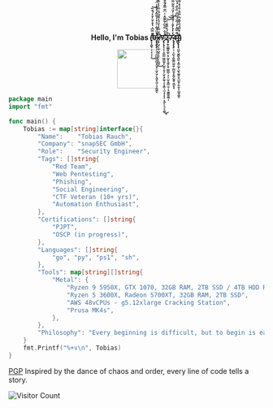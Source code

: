 <p align="center">
  <b size="1">
    Hello, I'm Tobias (̵̡̣̩̻̥̣͔̣̠̟͎̂̃̿͆͗̔̊̍̄͐̊̓́̐̏̕̚͜͝0̶̧̡̡̢̡̛̟͉͉̭̪̱̳͍̻̝̖̬̗̠̰̣̤̟͓̭̗̝̪͔̘̩̻̯͐̔̈́̆̾͐̽̉̍̍̃͒̇̒̊̽͑̈́̆̈́̅̌͆̇͛͑̋͌̎̊́̋͐̽̚̚̚͘͘͠͝͝͝ͅx̶̨̧̛̺̗̦̲̹̺͍̩̘͔̦̠̻͍̅̍̃̿̊̔̈́̔͌́̈́̏̿̓̓͒͒͊͐̎́͗̍͌̑́̀̔̎̽͋̀͘̚̕͜͝͝7̷̡̢̨̧̛̞̩̩̝̮̲̪̪͇͚̞̙̺̱̣̼͉̹̬͙̗͚͕̟̞̗͖̘̤͉̟̦̟̜͉̯̗̠̖̞̞̰̄͛͋̿̀͆̍̃̋̄̑͑̾͆̆̿̄́̄͒͒̇̒͒̓̆͋̓͐̅͋͛̋̒͂͋͛̚͘͜͝͝͠͝͝ͅ2̴̡̡̛̱̹̳̳͈͚͕̖̹̬̟̖̮̗̝͍̪͇̲̠͉̦͎̬͙͖͖̼̠̦̘̮͇̱̱͖̩́́̽́̒̆̐͑̽̚͝͝͠7̵̢̡̡̨̡̛̛͎̠̣̪̖͓̮̲̭̫̮̤͔̰̺̼̦̗̭̙̬̱̜̯͈̍̓̓̉̓͊̍͐͌́͗͐̓̈́͋͂̿̀̆̿̈̓͂̈́̓̿̈͑̄̅̂͐̀͂͗́̋͌̄̾͂͘͘͝ͅͅ4̴̨͉͗̑̿̂͛̒́̑̈́̋͆͆͑̏̇̏͗́̉̋̈́́͂̕̚̚)̴̡̧̢̨̨̛̪͈͔̬̻̖͖͍͙̭͎̲̗̠̮̖̰͈̝̖̺̤̖̙̱̼̦̦̼̬̹̳̂̾̊̋̈́̋̍͌̽͆͛͂͒̾̎̽̊̾̃̾̈́͒̑̋͐͛͛̓̔̉̕̕̕͝͠͝͝͠͝ͅ)
  </b>
</p>
<p align="center">
<img src="https://media.tenor.com/0GRl16naN8YAAAAj/pokemon-nintendo.gif" width="77"/> 
</p>


```go
package main
import "fmt"

func main() {
    Tobias := map[string]interface{}{
        "Name":    "Tobias Rauch",
        "Company": "snapSEC GmbH",
        "Role":    "Security Engineer",
        "Tags": []string{
            "Red Team",
            "Web Pentesting",
            "Phishing",
            "Social Engineering",
            "CTF Veteran (10+ yrs)",
            "Automation Enthusiast",
        },
        "Certifications": []string{
            "PJPT",
            "OSCP (in progress)",
        },
        "Languages": []string{
            "go", "py", "ps1", "sh",
        },
        "Tools": map[string][]string{
            "Metal": {
                "Ryzen 9 5950X, GTX 1070, 32GB RAM, 2TB SSD / 4TB HDD RAID 1+0",
                "Ryzen 5 3600X, Radeon 5700XT, 32GB RAM, 2TB SSD",
                "AWS 48vCPUs - g5.12xlarge Cracking Station",
                "Prusa MK4s",
            },
        },
        "Philosophy": "Every beginning is difficult, but to begin is easy; to persist is the art. - Johann Wolfgang von Goethe",
    }
    fmt.Printf("%+v\n", Tobias)
}
```

<a href="https://github.com/tobias-rauch/tobias-rauch/raw/main/7AEB292A8DCD562898D3C2D64B31E5B03FAB4761.asc">PGP</a>
Inspired by the dance of chaos and order, every line of code tells a story.



![Visitor Count](https://profile-counter.glitch.me/{0x7274}/count.svg)
